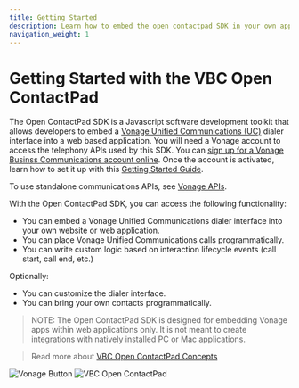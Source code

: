 ```yaml
---
title: Getting Started
description: Learn how to embed the open contactpad SDK in your own applications.
navigation_weight: 1
---
```


#  Getting Started with the VBC Open ContactPad

The Open ContactPad SDK is a Javascript software development toolkit that allows developers to embed a [Vonage Unified Communications (UC)](https://www.vonage.com/unified-communications/) dialer interface into a web based application.  You will need a Vonage account to access the telephony APIs used by this SDK.  You can [sign up for a Vonage Businss Communications account online](https://www.vonage.com/unified-communications/pricing/?icmp=mainnav_buynow_novalue).  Once the account is activated, learn how to set it up with this [Getting Started Guide](https://businesssupport.vonage.com/articles/answer/Getting-Started-with-Vonage-Business-21753).

To use standalone communications APIs, see [Vonage APIs](/).

With the Open ContactPad SDK, you can access the following functionality:

* You can embed a Vonage Unified Communications dialer interface into your own website or web application.
* You can place Vonage Unified Communications calls programmatically.
* You can write custom logic based on interaction lifecycle events (call start, call end, etc.)

Optionally:

* You can customize the dialer interface.
* You can bring your own contacts programmatically.

> NOTE: The Open ContactPad SDK is designed for embedding Vonage apps within web applications only.  It is not meant to create integrations with natively installed PC or Mac applications.

> Read more about [VBC Open ContactPad Concepts](concepts)

![](/images/open-contactpad/vonage-button.png "Vonage Button") ![](/images/open-contactpad/open-contactpad-vbc.png "VBC Open ContactPad")
